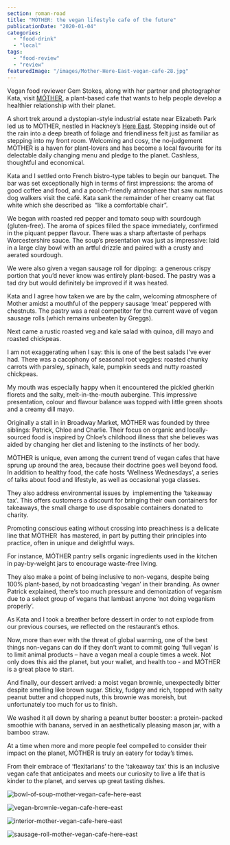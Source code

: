 ```yaml
---
section: roman-road
title: "MȮTHER: the vegan lifestyle cafe of the future"
publicationDate: "2020-01-04"
categories: 
  - "food-drink"
  - "local"
tags: 
  - "food-review"
  - "review"
featuredImage: "/images/Mother-Here-East-vegan-cafe-28.jpg"
---
```


Vegan food reviewer Gem Stokes, along with her partner and photographer Kata, visit [MȮTHER](https://www.mother.works), a plant-based cafe that wants to help people develop a healthier relationship with their planet.

A short trek around a dystopian-style industrial estate near Elizabeth Park led us to MȮTHER, nestled in Hackney’s [Here East](https://hereeast.com/). Stepping inside out of the rain into a deep breath of foliage and friendliness felt just as familiar as stepping into my front room. Welcoming and cosy, the no-judgement MȮTHER is a haven for plant-lovers and has become a local favourite for its delectable daily changing menu and pledge to the planet. Cashless, thoughtful and economical. 

Kata and I settled onto French bistro-type tables to begin our banquet. The bar was set exceptionally high in terms of first impressions: the aroma of good coffee and food, and a pooch-friendly atmosphere that saw numerous dog walkers visit the café. Kata sank the remainder of her creamy oat flat white which she described as  “like a comfortable chair”.

We began with roasted red pepper and tomato soup with sourdough (gluten-free). The aroma of spices filled the space immediately, confirmed in the piquant pepper flavour. There was a sharp aftertaste of perhaps Worcestershire sauce. The soup’s presentation was just as impressive: laid in a large clay bowl with an artful drizzle and paired with a crusty and aerated sourdough.

We were also given a vegan sausage roll for dipping:  a generous crispy portion that you’d never know was entirely plant-based. The pastry was a tad dry but would definitely be improved if it was heated.

Kata and I agree how taken we are by the calm, welcoming atmosphere of Mother amidst a mouthful of the peppery sausage ‘meat’ peppered with chestnuts. The pastry was a real competitor for the current wave of vegan sausage rolls (which remains unbeaten by Greggs).

Next came a rustic roasted veg and kale salad with quinoa, dill mayo and roasted chickpeas. 

I am not exaggerating when I say: this is one of the best salads I’ve ever had. There was a cacophony of seasonal root veggies: roasted chunky carrots with parsley, spinach, kale, pumpkin seeds and nutty roasted chickpeas. 

My mouth was especially happy when it encountered the pickled gherkin florets and the salty, melt-in-the-mouth aubergine. This impressive presentation, colour and flavour balance was topped with little green shoots and a creamy dill mayo. 

Originally a stall in in Broadway Market, MȮTHER was founded by three siblings: Patrick, Chloe and Charlie. Their focus on organic and locally-sourced food is inspired by Chloe’s childhood illness that she believes was aided by changing her diet and listening to the instincts of her body.

MȮTHER is unique, even among the current trend of vegan cafes that have sprung up around the area, because their doctrine goes well beyond food.  In addition to healthy food, the cafe hosts ‘Wellness Wednesdays’, a series of talks about food and lifestyle, as well as occasional yoga classes.

They also address environmental issues by  implementing the ‘takeaway tax’. This offers customers a discount for bringing their own containers for takeaways, the small charge to use disposable containers donated to charity.

Promoting conscious eating without crossing into preachiness is a delicate line that MȮTHER  has mastered, in part by putting their principles into practice, often in unique and delightful ways.

For instance, MȮTHER pantry sells organic ingredients used in the kitchen in pay-by-weight jars to encourage waste-free living.

They also make a point of being inclusive to non-vegans, despite being 100% plant-based, by not broadcasting ‘vegan’ in their branding. As owner Patrick explained, there’s too much pressure and demonization of veganism due to a select group of vegans that lambast anyone ‘not doing veganism properly’. 

As Kata and I took a breather before dessert in order to not explode from our previous courses, we reflected on the restaurant’s ethos.

Now, more than ever with the threat of global warming, one of the best things non-vegans can do if they don’t want to commit going ‘full vegan’ is to limit animal products – have a vegan meal a couple times a week. Not only does this aid the planet, but your wallet, and health too - and MȮTHER is a great place to start.

And finally, our dessert arrived: a moist vegan brownie, unexpectedly bitter despite smelling like brown sugar. Sticky, fudgey and rich, topped with salty peanut butter and chopped nuts, this brownie was moreish, but unfortunately too much for us to finish.

We washed it all down by sharing a peanut butter booster: a protein-packed smoothie with banana, served in an aesthetically pleasing mason jar, with a bamboo straw.

At a time when more and more people feel compelled to consider their impact on the planet, MȮTHER is truly an eatery for today’s times.

From their embrace of ‘flexitarians’ to the ‘takeaway tax’ this is an inclusive vegan cafe that anticipates and meets our curiosity to live a life that is kinder to the planet, and serves up great tasting dishes.

![bowl-of-soup-mother-vegan-cafe-here-east](/images/Mother-Here-East-vegan-cafe-4-1024x762.jpg)

![vegan-brownie-vegan-cafe-here-east](/images/Mother-Here-East-vegan-cafe-27-1024x683.jpg)

![interior-mother-vegan-cafe-here-east](/images/Mother-Here-East-vegan-cafe-11-1024x683.jpg)

![sausage-roll-mother-vegan-cafe-here-east](/images/Mother-Here-East-vegan-cafe-9-1024x683.jpg)
